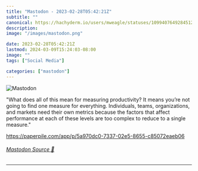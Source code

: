 ```yaml
---
title: "Mastodon - 2023-02-28T05:42:21Z"
subtitle: ""
canonical: https://hachyderm.io/users/mweagle/statuses/109940764928451229
description:
image: "/images/mastodon.png"

date: 2023-02-28T05:42:21Z
lastmod: 2024-03-09T15:24:03-08:00
image: ""
tags: ["Social Media"]

categories: ["mastodon"]
---
```

![Mastodon](/images/mastodon.png)

<p>&quot;What does all of this mean for measuring productivity? It means you’re not going to find one measure for everything. Individuals, teams, organizations, and markets need their own metrics because the factors that affect performance at each of these levels are too complex to reduce to a single measure.&quot; </p><p><a href="https://paperpile.com/app/p/5a970dc0-7337-02e5-8655-c85072eaeb06" target="_blank" rel="nofollow noopener noreferrer" translate="no"><span class="invisible">https://</span><span class="ellipsis">paperpile.com/app/p/5a970dc0-7</span><span class="invisible">337-02e5-8655-c85072eaeb06</span></a></p>


###### [Mastodon Source 🐘](https://hachyderm.io/@mweagle/109940764928451229)

___
